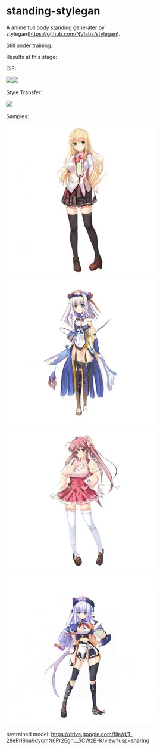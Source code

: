 # standing-stylegan

A anime full body standing generater by stylegan(https://github.com/NVlabs/stylegan).

Still under training.

Results at this stage:

GIF:

<img src="https://github.com/zampie/standing-stylegan/blob/master/inter_Tue_Feb_18_21_56_19_2020_seeds_0_1_2_3.gif" width="400"/><img src="https://github.com/zampie/standing-stylegan/blob/master/inter_Tue_Feb_18_22_02_07_2020_seeds_0_75_97_71.gif" width="400"/>

Style Transfer:

<img src="https://github.com/zampie/standing-stylegan/blob/master/result/style_mixing_figure_2.png"/>

Samples:

<img src="https://github.com/zampie/standing-stylegan/blob/master/result/seed%3D0.png" width="400"/><img src="https://github.com/zampie/standing-stylegan/blob/master/result/seed%3D3.png" width="400"/>
<img src="https://github.com/zampie/standing-stylegan/blob/master/result/seed%3D71.png" width="400"/><img src="https://github.com/zampie/standing-stylegan/blob/master/result/seed%3D97.png" width="400"/>


pretrained model:
https://drive.google.com/file/d/1-28ePrl8na9dyqmN6Pr2EghJ_5CWzB-K/view?usp=sharing
